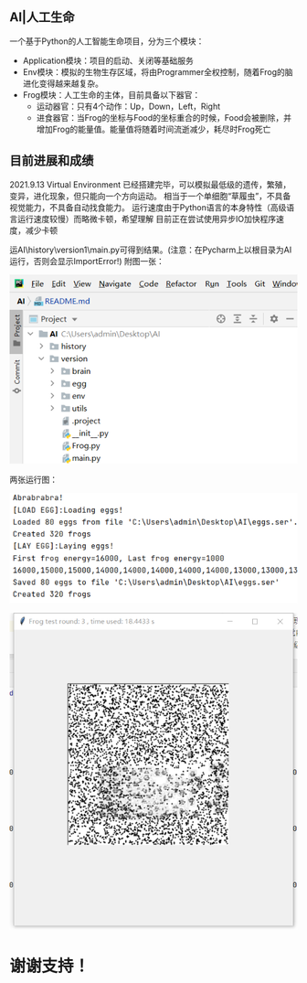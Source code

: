## AI|人工生命
一个基于Python的人工智能生命项目，分为三个模块：

* Application模块：项目的启动、关闭等基础服务
* Env模块：模拟的生物生存区域，将由Programmer全权控制，随着Frog的脑进化变得越来越复杂。
* Frog模块：人工生命的主体，目前具备以下器官：
    * 运动器官：只有4个动作：Up，Down，Left，Right
    * 进食器官：当Frog的坐标与Food的坐标重合的时候，Food会被删除，并增加Frog的能量值。能量值将随着时间流逝减少，耗尽时Frog死亡
    
## 目前进展和成绩
2021.9.13 Virtual Environment 已经搭建完毕，可以模拟最低级的遗传，繁殖，变异，进化现象，但只能向一个方向运动。
相当于一个单细胞“草履虫”，不具备视觉能力，不具备自动找食能力。
运行速度由于Python语言的本身特性（高级语言运行速度较慢）而略微卡顿，希望理解
目前正在尝试使用异步IO加快程序速度，减少卡顿

运AI\history\version1\main.py可得到结果。(注意：在Pycharm上以根目录为AI运行，否则会显示ImportError!)
附图一张：
<p><img src="目录结构.png"></p>
两张运行图：
<p><img src="run(pycharm).png"></p>
<p><img src="run实际效果.png"></p>

# 谢谢支持！